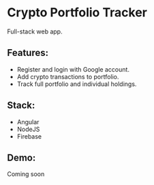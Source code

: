# Crypto Portfolio Tracker

Full-stack web app.

## Features:

- Register and login with Google account.
- Add crypto transactions to portfolio.
- Track full portfolio and individual holdings.

## Stack:

- Angular
- NodeJS
- Firebase

## Demo:

Coming soon

<!--
Watch a live [demo](LINK)
-->
